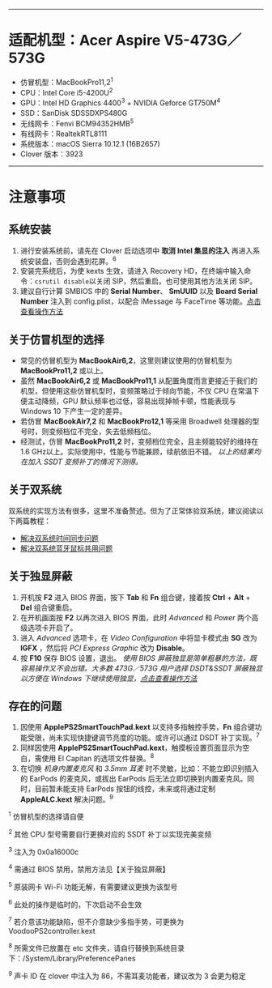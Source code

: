 ---- 
# 适配机型：Acer Aspire V5-473G／573G

* 仿冒机型：MacBookPro11,2<sup>1</sup>
* CPU：Intel Core i5-4200U<sup>2</sup>
* GPU：Intel HD Graphics 4400<sup>3</sup> + NVIDIA Geforce GT750M<sup>4</sup>
* SSD：SanDisk SDSSDXPS480G
* 无线网卡：Fenvi BCM94352HMB<sup>5</sup>
* 有线网卡：RealtekRTL8111
* 系统版本：macOS Sierra 10.12.1 (16B2657)
* Clover 版本：3923

---- 
# 注意事项

## 系统安装
1. 进行安装系统前，请先在 Clover 启动选项中 **取消 Intel 集显的注入** 再进入系统安装盘，否则会遇到花屏。<sup>6</sup>
2. 安装完系统后，为使 kexts 生效，请进入 Recovery HD，在终端中输入命令：`csrutil disable`以关闭 SIP，然后重启。也可使用其他方法关闭 SIP。
3. 建议自行计算 SMBIOS 中的 **Serial Number**、 **SmUUID** 以及 **Board Serial Number** 注入到 config.plist，以配合 iMessage 与 FaceTime 等功能。[点击查看操作方法](http://bbs.pcbeta.com/viewthread-1679216-1-1.html)

## 关于仿冒机型的选择
* 常见的仿冒机型为 **MacBookAir6,2**，这里则建议使用的仿冒机型为 **MacBookPro11,2** 或以上。
* 虽然 **MacBookAir6,2** 或 **MacBookPro11,1** 从配置角度而言更接近于我们的机型，但使用这些仿冒机型时，变频策略过于倾向节能，不仅 CPU 在常温下便主动降频，GPU 默认频率也过低，容易出现掉帧卡顿，性能表现与 Windows 10 下产生一定的差异。
* 若仿冒 **MacBookAir7,2** 和 **MacBookPro12,1** 等采用 Broadwell 处理器的型号时，则变频档位不完全，失去低频档位。
* 经测试，仿冒 **MacBookPro11,2** 时，变频档位完全，且主频能较好的维持在 1.6 GHz以上。实际使用中，性能与节能兼顾，续航依旧不错。
*以上的结果均在加入 SSDT 变频补丁的情况下测得。*

## 关于双系统
双系统的实现方法有很多，这里不准备赘述。但为了正常体验双系统，建议阅读以下两篇教程：
* [解决双系统时间同步问题](http://bbs.pcbeta.com/viewthread-1692150-1-1.html)
* [解决双系统蓝牙鼠标共用问题](http://bbs.pcbeta.com/viewthread-1034129-1-1.html)

## 关于独显屏蔽
1. 开机按 **F2** 进入 BIOS 界面，按下 **Tab** 和 **Fn** 组合键，接着按 **Ctrl** + **Alt** + **Del** 组合键重启。
2. 在开机画面按 **F2** 以再次进入 BIOS 界面，此时 *Advanced* 和 *Power* 两个高级选项卡开启了。
3. 进入 *Advanced* 选项卡，在 *Video Configuration* 中将显卡模式由 **SG** 改为 **IGFX** ，然后将 *PCI Express Graphic* 改为 **Disable**。
4. 按 **F10** 保存 BIOS 设置，退出。
*使用 BIOS 屏蔽独显是简单粗暴的方法，既容易操作又不会出错。大多数 473G／573G 用户选择 DSDT&SSDT 屏蔽独显以方便在 Windows 下继续使用独显，[点击查看操作方法](https://github.com/Kaijun/Acer-V5-573g-DSDT)*

## 存在的问题
1. 因使用 **ApplePS2SmartTouchPad.kext** 以支持多指触控手势，**Fn** 组合键功能受限，尚未实现快捷键调节亮度的功能。或许可以通过 DSDT 补丁实现。<sup>7</sup>
2. 同样因使用 **ApplePS2SmartTouchPad.kext**，触摸板设置页面显示为空白，需使用 El Capitan 的选项文件替换。<sup>8</sup>
3. 在切换 *机身内置麦克风* 和 *3.5mm 耳麦* 时不灵敏，比如：不能立即识别插入的 EarPods 的麦克风，或拔出 EarPods 后无法立即切换到内置麦克风。同时，目前暂未能支持 EarPods 按钮的线控，未来或将通过定制 **AppleALC.kext** 解决问题。<sup>9</sup>

<sup>1</sup>	仿冒机型的选择请自便

<sup>2</sup>	其他 CPU 型号需要自行更换对应的 SSDT 补丁以实现完美变频

<sup>3</sup>	注入为 0x0a16000c

<sup>4</sup>	需通过 BIOS 禁用，禁用方法见【关于独显屏蔽】

<sup>5</sup>	原装网卡 Wi-Fi 功能无解，有需要建议更换为该型号

<sup>6</sup>	此处的操作是临时的，下次启动不会生效

<sup>7</sup>	若介意该功能缺陷，但不介意缺少多指手势，可更换为 VoodooPS2controller.kext

<sup>8</sup>	所需文件已放置在 etc 文件夹，请自行替换到系统目录下：/System/Library/PreferencePanes

<sup>9</sup>	声卡 ID 在 clover 中注入为 86，不需耳麦功能者，建议改为 3 会更为稳定
